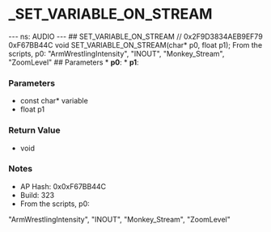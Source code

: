 # _SET_VARIABLE_ON_STREAM

--- ns: AUDIO --- ## SET_VARIABLE_ON_STREAM  // 0x2F9D3834AEB9EF79 0xF67BB44C void SET_VARIABLE_ON_STREAM(char* p0, float p1);  From the scripts, p0: "ArmWrestlingIntensity", "INOUT", "Monkey_Stream", "ZoomLevel"  ## Parameters * **p0**: * **p1**:

### Parameters
* const char* variable
* float p1

### Return Value
* void

### Notes
* AP Hash: 0x0xF67BB44C
* Build: 323
* From the scripts, p0:

"ArmWrestlingIntensity",
"INOUT",
"Monkey_Stream",
"ZoomLevel"

